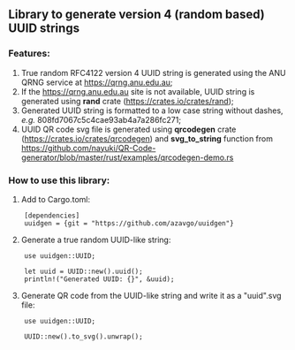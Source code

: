 ## Library to generate version 4 (random based) UUID strings 

### Features: 
1. True random RFC4122 version 4 UUID string is generated using the ANU QRNG service at https://qrng.anu.edu.au;
1. If the https://qrng.anu.edu.au site is not available, UUID string is generated using **rand** crate (https://crates.io/crates/rand); 
1. Generated UUID string is formatted to a low case string without dashes, *e.g.* 808fd7067c5c4cae93ab4a7a286fc271;
1. UUID QR code svg file is generated using **qrcodegen** crate (https://crates.io/crates/qrcodegen) and **svg_to_string** function from https://github.com/nayuki/QR-Code-generator/blob/master/rust/examples/qrcodegen-demo.rs


### How to use this library: 
1. Add to Cargo.toml: 
```
    [dependencies]
    uuidgen = {git = "https://github.com/azavgo/uuidgen"}
```
2. Generate a true random UUID-like string:  
```
    use uuidgen::UUID;

    let uuid = UUID::new().uuid();
    println!("Generated UUID: {}", &uuid);  
```
3. Generate QR code from the UUID-like string and write it as a "uuid".svg file: 
```
    use uuidgen::UUID;

    UUID::new().to_svg().unwrap(); 
``` 